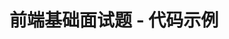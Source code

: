# 前端基础面试题 - 代码示例

<inside-page :url="'https://zmx2321.github.io/blog_code/interview/interview-one-side'" />
<inside-page :url="'https://zmx2321.github.io/blog_code/interview/interview-base'" />